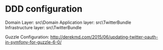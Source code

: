 # DDD configuration

Domain Layer: src\Domain
Application layer: src\TwitterBundle
Infrastructure layer: src\TwitterBundle

Guzzle Configuration: http://derekmd.com/2015/06/updating-twitter-oauth-in-symfony-for-guzzle-6-0/
